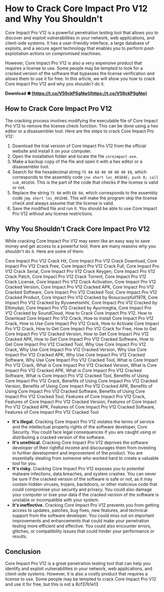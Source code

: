 # How to Crack Core Impact Pro V12 and Why You Shouldn't
 
Core Impact Pro V12 is a powerful penetration testing tool that allows you to discover and exploit vulnerabilities in your network, web applications, and client-side systems. It has a user-friendly interface, a large database of exploits, and a secure agent technology that enables you to perform post-exploitation actions on compromised machines.
 
However, Core Impact Pro V12 is also a very expensive product that requires a license to use. Some people may be tempted to look for a cracked version of the software that bypasses the license verification and allows them to use it for free. In this article, we will show you how to crack Core Impact Pro V12 and why you shouldn't do it.
 
**Download ✺ [https://t.co/V59ckPSgNw](https://t.co/V59ckPSgNw)**


 
## How to Crack Core Impact Pro V12
 
The cracking process involves modifying the executable file of Core Impact Pro V12 to remove the license check function. This can be done using a hex editor or a disassembler tool. Here are the steps to crack Core Impact Pro V12:
 
1. Download the trial version of Core Impact Pro V12 from the official website and install it on your computer.
2. Open the installation folder and locate the file `coreimpact.exe`.
3. Make a backup copy of the file and open it with a hex editor or a disassembler tool.
4. Search for the hexadecimal string `75 0A 68 00 00 00 00 E8`, which corresponds to the assembly code `jne short loc_401D4E; push 0; call sub_401D50`. This is the part of the code that checks if the license is valid or not.
5. Replace the string `75 0A` with `EB 0A`, which corresponds to the assembly code `jmp short loc_401D4E`. This will make the program skip the license check and always assume that the license is valid.
6. Save the modified file and run it. You should be able to use Core Impact Pro V12 without any license restrictions.

## Why You Shouldn't Crack Core Impact Pro V12
 
While cracking Core Impact Pro V12 may seem like an easy way to save money and get access to a powerful tool, there are many reasons why you shouldn't do it. Here are some of them:
 
Core Impact Pro V12 Crack Hit,  Core Impact Pro V12 Crack Download,  Core Impact Pro V12 Crack Free,  Core Impact Pro V12 Crack Full,  Core Impact Pro V12 Crack Serial,  Core Impact Pro V12 Crack Keygen,  Core Impact Pro V12 Crack Patch,  Core Impact Pro V12 Crack Torrent,  Core Impact Pro V12 Crack License,  Core Impact Pro V12 Crack Activation,  Core Impact Pro V12 Cracked Version,  Core Impact Pro V12 Cracked APK,  Core Impact Pro V12 Cracked Software,  Core Impact Pro V12 Cracked Tool,  Core Impact Pro V12 Cracked Product,  Core Impact Pro V12 Cracked by Rosucsurpfull1978,  Core Impact Pro V12 Cracked by Ryuweetsmihi,  Core Impact Pro V12 Cracked by Eltimybpi,  Core Impact Pro V12 Cracked by Ayurmegha,  Core Impact Pro V12 Cracked by SoundCloud,  How to Crack Core Impact Pro V12,  How to Download Core Impact Pro V12 Crack,  How to Install Core Impact Pro V12 Crack,  How to Use Core Impact Pro V12 Crack,  How to Activate Core Impact Pro V12 Crack,  How to Get Core Impact Pro V12 Crack for Free,  How to Get Core Impact Pro V12 Cracked Version,  How to Get Core Impact Pro V12 Cracked APK,  How to Get Core Impact Pro V12 Cracked Software,  How to Get Core Impact Pro V12 Cracked Tool,  Why Use Core Impact Pro V12 Crack,  Why Use Core Impact Pro V12 Cracked Version,  Why Use Core Impact Pro V12 Cracked APK,  Why Use Core Impact Pro V12 Cracked Software,  Why Use Core Impact Pro V12 Cracked Tool,  What is Core Impact Pro V12 Crack,  What is Core Impact Pro V12 Cracked Version,  What is Core Impact Pro V12 Cracked APK,  What is Core Impact Pro V12 Cracked Software,  What is Core Impact Pro V12 Cracked Tool,  Benefits of Using Core Impact Pro V12 Crack,  Benefits of Using Core Impact Pro V12 Cracked Version,  Benefits of Using Core Impact Pro V12 Cracked APK,  Benefits of Using Core Impact Pro V12 Cracked Software,  Benefits of Using Core Impact Pro V12 Cracked Tool,  Features of Core Impact Pro V12 Crack,  Features of Core Impact Pro V12 Cracked Version,  Features of Core Impact Pro V12 Cracked APK,  Features of Core Impact Pro V12 Cracked Software,  Features of Core Impact Pro V12 Cracked Tool

- **It's illegal.** Cracking Core Impact Pro V12 violates the terms of service and the intellectual property rights of the software developer, Core Security. You could face legal consequences if you are caught using or distributing a cracked version of the software.
- **It's unethical.** Cracking Core Impact Pro V12 deprives the software developer of their rightful income and discourages them from investing in further development and improvement of the product. You are essentially stealing from someone who worked hard to create a valuable tool for you.
- **It's risky.** Cracking Core Impact Pro V12 exposes you to potential malware infections, data breaches, and system crashes. You can never be sure if the cracked version of the software is safe or not, as it may contain hidden viruses, trojans, backdoors, or other malicious code that could compromise your security and privacy. You could also damage your computer or lose your data if the cracked version of the software is unstable or incompatible with your system.
- **It's ineffective.** Cracking Core Impact Pro V12 prevents you from getting access to updates, patches, bug fixes, new features, and technical support from the software developer. You could miss out on important improvements and enhancements that could make your penetration testing more efficient and effective. You could also encounter errors, glitches, or compatibility issues that could hinder your performance or results.

## Conclusion
 
Core Impact Pro V12 is a great penetration testing tool that can help you identify and exploit vulnerabilities in your network, web applications, and client-side systems. However, it is also a costly product that requires a license to use. Some people may be tempted to crack Core Impact Pro V12 and use it for free, but this is not a
 8cf37b1e13
 
